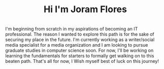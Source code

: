 <h1 align="center"><b> Hi I'm Joram Flores </b></h1>
</br>
I'm beginning from scratch in my aspirations of becoming an IT professional. The reason I wanted to explore this path is for the sake of securing my place in the future. I'm currently working as a writer/social media specialist for a media organization and I am looking to pursue graduate studies in computer science soon. For now, I'll be working on learning the fundamentals for starters to formally get walking on to this beaten path. That's all for now, I Wish myself best of luck on this journey!
